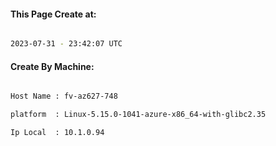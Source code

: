 
   
#### This Page Create at:

```bash

2023-07-31 - 23:42:07 UTC

```

#### Create By Machine:

```bash

Host Name : fv-az627-748

platform  : Linux-5.15.0-1041-azure-x86_64-with-glibc2.35

Ip Local  : 10.1.0.94

```

